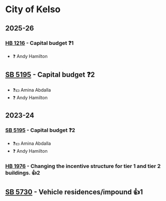 # City of Kelso
## 2025-26

### [HB 1216](/bill/2025-26/hb/1216/) - Capital budget   ❓1
* ❓ Andy Hamilton

## [SB 5195](/bill/2025-26/sb/5195/) - Capital budget   ❓2
* ❓💵 Amina Abdalla
* ❓ Andy Hamilton

## 2023-24

### [SB 5195](/bill/2023-24/sb/5195/) - Capital budget   ❓2
* ❓💵 Amina Abdalla
* ❓ Andy Hamilton

### [HB 1976](/bill/2023-24/hb/1976/) - Changing the incentive structure for tier 1 and tier 2 buildings. 👍2  

## [SB 5730](/bill/2023-24/sb/5730/) - Vehicle residences/impound 👍1  
